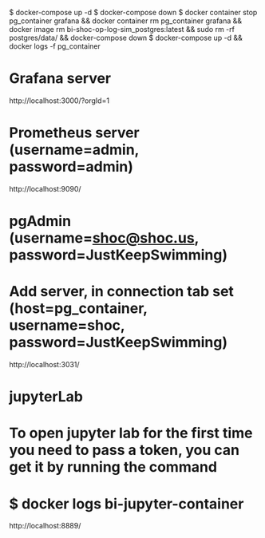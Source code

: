 $ docker-compose up -d
$ docker-compose down
$ docker container stop pg_container grafana && docker container rm pg_container grafana && docker image rm bi-shoc-op-log-sim_postgres:latest && sudo rm -rf postgres/data/ && docker-compose down
$ docker-compose up -d && docker logs -f pg_container

# Grafana server
http://localhost:3000/?orgId=1
# Prometheus server (username=admin, password=admin)
http://localhost:9090/
# pgAdmin (username=shoc@shoc.us, password=JustKeepSwimming)
#   Add server, in connection tab set (host=pg_container, username=shoc, password=JustKeepSwimming)
http://localhost:3031/
# jupyterLab
#   To open jupyter lab for the first time you need to pass a token, you can get it by running the command
#   $ docker logs bi-jupyter-container
http://localhost:8889/